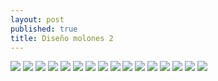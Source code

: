 ```yaml
---
layout: post
published: true
title: Diseño molones 2
---
```

![](../images/shirt/fanso.png)
![](../images/shirt/mods/2_mod.jpg)
![](../images/shirt/mods/3_mod.jpg)
![](../images/shirt/mods/4._mod1.jpg)
![](../images/shirt/mods/4.mod2.jpg)
![](../images/shirt/mods/13_mod.jpg)
![](../images/shirt/mods/17_mod1.jpg)
![](../images/shirt/mods/17_mod2.jpg)
![](../images/shirt/mods/19.png)
![](../images/shirt/mods/21_mod.jpg)
![](../images/shirt/mods/blessed.png)
![](../images/shirt/mods/nts1.jpg)
![](../images/shirt/22.jpg)
![](../images/shirt/21.jpg)
![](../images/shirt/12.png)
![](../images/shirt/18.jpg)
